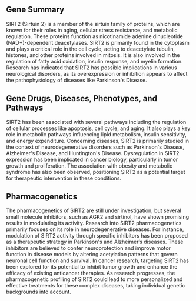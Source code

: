 ## Gene Summary
SIRT2 (Sirtuin 2) is a member of the sirtuin family of proteins, which are known for their roles in aging, cellular stress resistance, and metabolic regulation. These proteins function as nicotinamide adenine dinucleotide (NAD+)-dependent deacetylases. SIRT2 is primarily found in the cytoplasm and plays a critical role in the cell cycle, acting to deacetylate tubulin, histones, and other proteins involved in mitosis. It is also involved in the regulation of fatty acid oxidation, insulin response, and myelin formation. Research has indicated that SIRT2 has possible implications in various neurological disorders, as its overexpression or inhibition appears to affect the pathophysiology of diseases like Parkinson's Disease.

## Gene Drugs, Diseases, Phenotypes, and Pathways
SIRT2 has been associated with several pathways including the regulation of cellular processes like apoptosis, cell cycle, and aging. It also plays a key role in metabolic pathways influencing lipid metabolism, insulin sensitivity, and energy expenditure. Concerning diseases, SIRT2 is primarily studied in the context of neurodegenerative disorders such as Parkinson's Disease, Alzheimer's Disease, and Huntington's Disease. Dysregulation in SIRT2 expression has been implicated in cancer biology, particularly in tumor growth and proliferation. The association with obesity and metabolic syndrome has also been observed, positioning SIRT2 as a potential target for therapeutic intervention in these conditions.

## Pharmacogenetics
The pharmacogenetics of SIRT2 are still under investigation, but several small molecule inhibitors, such as AGK2 and sirtinol, have shown promising results in modulating its activity. Research into SIRT2 pharmacogenetics primarily focuses on its role in neurodegenerative diseases. For instance, modulation of SIRT2 activity through specific inhibitors has been proposed as a therapeutic strategy in Parkinson's and Alzheimer’s diseases. These inhibitors are believed to confer neuroprotection and improve motor function in disease models by altering acetylation patterns that govern neuronal cell function and survival. In cancer research, targeting SIRT2 has been explored for its potential to inhibit tumor growth and enhance the efficacy of existing anticancer therapies. As research progresses, the pharmacogenetic profiling of SIRT2 could lead to more personalized and effective treatments for these complex diseases, taking individual genetic backgrounds into account.